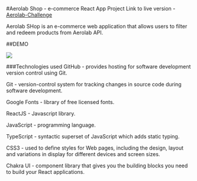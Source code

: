 #Aerolab Shop - e-commerce React App Project
Link to live version - [Aerolab-Challenge](https://juancruzvalencia.github.io/aerolab-challenge/)

Aerolab SHop is an e-commerce web application that allows users to filter and redeem products from Aerolab API.

##DEMO

![](https://github.com/JuanCruzValencia/aerolab-challenge/blob/main/aerolab-challenge.gif)

###Technologies used
GitHub - provides hosting for software development version control using Git.

Git - version-control system for tracking changes in source code during software development.

Google Fonts - library of free licensed fonts.

ReactJS - Javascript library.

JavaScript - programming language.

TypeScript -  syntactic superset of JavaScript which adds static typing.

CSS3 - used to define styles for Web pages, including the design, layout and variations in display for different devices and screen sizes.

Chakra UI - component library that gives you the building blocks you need to build your React applications.
